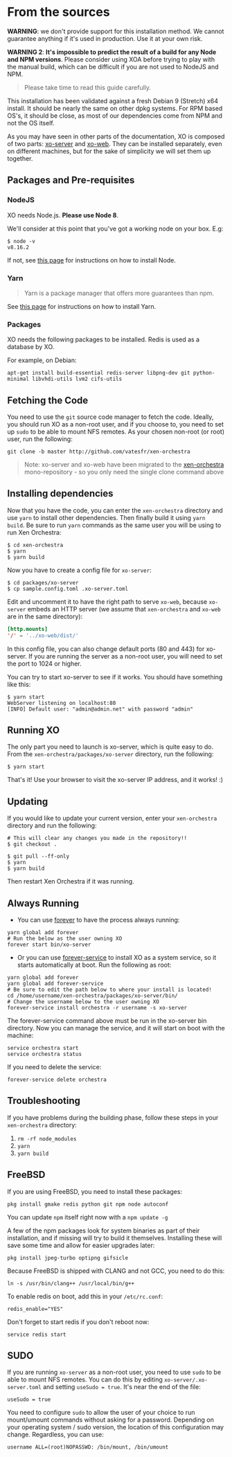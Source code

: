 # From the sources

**WARNING**: we don't provide support for this installation method. We cannot guarantee anything if it's used in production. Use it at your own risk.

**WARNING 2**: **It's impossible to predict the result of a build for any Node and NPM versions**. Please consider using XOA before trying to play with the manual build, which can be difficult if you are not used to NodeJS and NPM.

> Please take time to read this guide carefully.

This installation has been validated against a fresh Debian 9 (Stretch) x64 install. It should be nearly the same on other dpkg systems. For RPM based OS's, it should be close, as most of our dependencies come from NPM and not the OS itself.

As you may have seen in other parts of the documentation, XO is composed of two parts: [xo-server](https://github.com/vatesfr/xen-orchestra/tree/master/packages/xo-server/) and [xo-web](https://github.com/vatesfr/xen-orchestra/tree/master/packages/xo-web/). They can be installed separately, even on different machines, but for the sake of simplicity we will set them up together.

## Packages and Pre-requisites

### NodeJS

XO needs Node.js. **Please use Node 8**.

We'll consider at this point that you've got a working node on your box. E.g:

```
$ node -v
v8.16.2
```

If not, see [this page](https://nodejs.org/en/download/package-manager/) for instructions on how to install Node.

### Yarn

> Yarn is a package manager that offers more guarantees than npm.

See [this page](https://yarnpkg.com/en/docs/install#debian-stable) for instructions on how to install Yarn.

### Packages

XO needs the following packages to be installed. Redis is used as a database by XO.

For example, on Debian:

```
apt-get install build-essential redis-server libpng-dev git python-minimal libvhdi-utils lvm2 cifs-utils
```

## Fetching the Code

You need to use the `git` source code manager to fetch the code. Ideally, you should run XO as a non-root user, and if you choose to, you need to set up `sudo` to be able to mount NFS remotes. As your chosen non-root (or root) user, run the following:

```
git clone -b master http://github.com/vatesfr/xen-orchestra
```

> Note: xo-server and xo-web have been migrated to the [xen-orchestra](https://github.com/vatesfr/xen-orchestra) mono-repository - so you only need the single clone command above

## Installing dependencies

Now that you have the code, you can enter the `xen-orchestra` directory and use `yarn` to install other dependencies. Then finally build it using `yarn build`. Be sure to run `yarn` commands as the same user you will be using to run Xen Orchestra:

```
$ cd xen-orchestra
$ yarn
$ yarn build
```

Now you have to create a config file for `xo-server`:

```
$ cd packages/xo-server
$ cp sample.config.toml .xo-server.toml
```

Edit and uncomment it to have the right path to serve `xo-web`, because `xo-server` embeds an HTTP server (we assume that `xen-orchestra` and `xo-web` are in the same directory):

```toml
[http.mounts]
'/' = '../xo-web/dist/'
```

In this config file, you can also change default ports (80 and 443) for xo-server. If you are running the server as a non-root user, you will need to set the port to 1024 or higher.

You can try to start xo-server to see if it works. You should have something like this:

```
$ yarn start
WebServer listening on localhost:80
[INFO] Default user: "admin@admin.net" with password "admin"
```

## Running XO

The only part you need to launch is xo-server, which is quite easy to do. From the `xen-orchestra/packages/xo-server` directory, run the following:

```
$ yarn start
```
That's it! Use your browser to visit the xo-server IP address, and it works! :)

## Updating

If you would like to update your current version, enter your `xen-orchestra` directory and run the following:

```
# This will clear any changes you made in the repository!!
$ git checkout .

$ git pull --ff-only
$ yarn
$ yarn build
```
Then restart Xen Orchestra if it was running.

## Always Running

- You can use [forever](https://github.com/nodejitsu/forever) to have the process always running:

```
yarn global add forever
# Run the below as the user owning XO
forever start bin/xo-server
```

- Or you can use  [forever-service](https://github.com/zapty/forever-service) to install XO as a system service, so it starts automatically at boot. Run the following as root:

```
yarn global add forever
yarn global add forever-service
# Be sure to edit the path below to where your install is located!
cd /home/username/xen-orchestra/packages/xo-server/bin/
# Change the username below to the user owning XO
forever-service install orchestra -r username -s xo-server
```

The forever-service command above must be run in the xo-server bin directory. Now you can manage the service, and it will start on boot with the machine:

```
service orchestra start
service orchestra status
```

If you need to delete the service:

```
forever-service delete orchestra
```

## Troubleshooting

If you have problems during the building phase, follow these steps in your `xen-orchestra` directory:

1. `rm -rf node_modules`
1. `yarn`
1. `yarn build`

## FreeBSD

If you are using FreeBSD, you need to install these packages:

```
pkg install gmake redis python git npm node autoconf
```

You can update `npm` itself right now with a `npm update -g`

A few of the npm packages look for system binaries as part of their installation, and if missing will try to build it themselves. Installing these will save some time and allow for easier upgrades later:

```
pkg install jpeg-turbo optipng gifsicle
```

Because FreeBSD is shipped with CLANG and not GCC, you need to do this:

```
ln -s /usr/bin/clang++ /usr/local/bin/g++
```

To enable redis on boot, add this in your `/etc/rc.conf`:

```
redis_enable="YES"
```

Don't forget to start redis if you don't reboot now:

```
service redis start
```

## SUDO

If you are running `xo-server` as a non-root user, you need to use `sudo` to be able to mount NFS remotes. You can do this by editing `xo-server/.xo-server.toml` and setting `useSudo = true`. It's near the end of the file:

```
useSudo = true
```

You need to configure `sudo` to allow the user of your choice to run mount/umount commands without asking for a password. Depending on your operating system / sudo version, the location of this configuration may change. Regardless, you can use:

```
username ALL=(root)NOPASSWD: /bin/mount, /bin/umount
```
